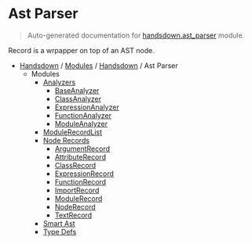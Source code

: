 # Ast Parser

> Auto-generated documentation for [handsdown.ast_parser](https://github.com/vemel/handsdown/blob/master/handsdown/ast_parser/__init__.py) module.

Record is a wrpapper on top of an AST node.

- [Handsdown](../../README.md#-handsdown---python-documentation-generator) / [Modules](../../MODULES.md#modules) / [Handsdown](../index.md#handsdown) / Ast Parser
    - Modules
        - [Analyzers](analyzers/index.md#analyzers)
            - [BaseAnalyzer](analyzers/base_analyzer.md#baseanalyzer)
            - [ClassAnalyzer](analyzers/class_analyzer.md#classanalyzer)
            - [ExpressionAnalyzer](analyzers/expression_analyzer.md#expressionanalyzer)
            - [FunctionAnalyzer](analyzers/function_analyzer.md#functionanalyzer)
            - [ModuleAnalyzer](analyzers/module_analyzer.md#moduleanalyzer)
        - [ModuleRecordList](module_record_list.md#modulerecordlist)
        - [Node Records](node_records/index.md#node-records)
            - [ArgumentRecord](node_records/argument_record.md#argumentrecord)
            - [AttributeRecord](node_records/attribute_record.md#attributerecord)
            - [ClassRecord](node_records/class_record.md#classrecord)
            - [ExpressionRecord](node_records/expression_record.md#expressionrecord)
            - [FunctionRecord](node_records/function_record.md#functionrecord)
            - [ImportRecord](node_records/import_record.md#importrecord)
            - [ModuleRecord](node_records/module_record.md#modulerecord)
            - [NodeRecord](node_records/node_record.md#noderecord)
            - [TextRecord](node_records/text_record.md#textrecord)
        - [Smart Ast](smart_ast.md#smart-ast)
        - [Type Defs](type_defs.md#type-defs)
